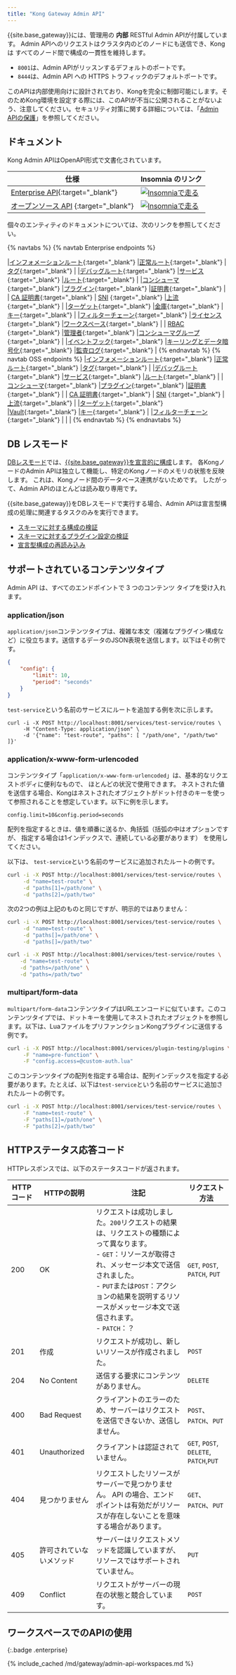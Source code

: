 ```yaml
---
title: "Kong Gateway Admin API"
---
```


{{site.base_gateway}}には、管理用の **内部** RESTful Admin APIが付属しています。
Admin APIへのリクエストはクラスタ内のどのノードにも送信でき、Kongは
すべてのノード間で構成の一貫性を維持します。

* `8001`は、Admin APIがリッスンするデフォルトのポートです。
* `8444`は、Admin API への HTTPS トラフィックのデフォルトポートです。

このAPIは内部使用向けに設計されており、Kongを完全に制御可能にします。そのためKong環境を設定する際には、このAPIが不当に公開されることがないよう、注意してください。セキュリティ対策に関する詳細については、「[Admin APIの保護](/gateway/{{page.release}}/production/running-kong/secure-admin-api/)」を参照してください。

ドキュメント
------

Kong Admin APIはOpenAPI形式で文書化されています。

|                          仕様                          |                                                                                                                                             Insomnia のリンク                                                                                                                                              |
|------------------------------------------------------|--------------------------------------------------------------------------------------------------------------------------------------------------------------------------------------------------------------------------------------------------------------------------------------------------------|
| [Enterprise API](/gateway/api/admin-ee/latest/){:target="_blank"} | <a href="https://insomnia.rest/run/?label=Kong%20Gateway%20Enterprise%203.4&uri=https%3A%2F%2Fraw.githubusercontent.com%2FKong%2Fdocs.konghq.com%2Fmain%2Fapi-specs%2FGateway-EE%2F3.4%2Fkong-ee-3.4.json" target="_blank"><img src="https://insomnia.rest/images/run.svg" alt="Insomniaで走る"></a>      |
| [オープンソース API](/gateway/api/admin-oss/latest/) {:target="_blank"}  | <a href="https://insomnia.rest/run/?label=Kong%20Gateway%20Open%20Source%203.4&uri=https%3A%2F%2Fraw.githubusercontent.com%2FKong%2Fdocs.konghq.com%2Fmain%2Fapi-specs%2FGateway-OSS%2F3.4%2Fkong-oss-3.4.json" target="_blank"><img src="https://insomnia.rest/images/run.svg" alt="Insomniaで走る"></a> |

個々のエンティティのドキュメントについては、次のリンクを参照してください。

{% navtabs %}
{% navtab Enterprise endpoints %}

|[インフォメーションルート](/gateway/api/admin-ee/latest/#/Information/get-endpoints){:target="_blank"} |[正常ルート](/gateway/api/admin-ee/latest/#/Information/get-status){:target="_blank"} |[タグ](/gateway/api/admin-ee/latest/#/tags/get-tags){:target="_blank"} |
|[デバッグルート](/gateway/api/admin-ee/latest/#/debug/put-debug-cluster-control-planes-nodes-log-level-log_level){:target="_blank"} |[サービス](/gateway/api/admin-ee/latest/#/Services/list-service){:target="_blank"} |[ルート](/gateway/api/admin-ee/latest/#/Routes/list-route){:target="_blank"} |
|[コンシューマ](/gateway/api/admin-ee/latest/#/Consumers/list-consumer){:target="_blank"} |[プラグイン](/gateway/api/admin-ee/latest/#/Plugins/list-plugins-with-consumer){:target="_blank"} |[証明書](/gateway/api/admin-ee/latest/#/Certificates/list-certificate){:target="_blank"} |
| [CA 証明書](/gateway/api/admin-ee/latest/#/CA%20Certificates/list-ca_certificate){:target="_blank"} | [SNI](/gateway/api/admin-ee/latest/#/SNIs/list-sni-with-certificate) {:target="_blank"} |[上流](/gateway/api/admin-ee/latest/#/Upstreams/list-upstream){:target="_blank"} |
|[ターゲット](/gateway/api/admin-ee/latest/#/Targets/list-target-with-upstream){:target="_blank"} |[金庫](/gateway/api/admin-ee/latest/#/Vaults/list-vault){:target="_blank"} |[キー](/gateway/api/admin-ee/latest/#/Keys/list-key){:target="_blank"} |
|[フィルターチェーン](/gateway/api/admin-ee/latest/#/filter-chains/get-filter-chains){:target="_blank"} |[ライセンス](/gateway/api/admin-ee/latest/#/licenses/get-licenses){:target="_blank"} |[ワークスペース](/gateway/api/admin-ee/latest/#/Workspaces/list-workspace){:target="_blank"} |
| [RBAC](/gateway/api/admin-ee/latest/#/rbac/get-rbac-users) {:target="_blank"} |[管理者](/gateway/api/admin-ee/latest/#/admins/get-admins){:target="_blank"} |[コンシューマグループ](/gateway/api/admin-ee/latest/#/consumer_groups/){:target="_blank"} |
|[イベントフック](/gateway/api/admin-ee/latest/#/Event-hooks/get-event-hooks){:target="_blank"} |[キーリングとデータ暗号化](/gateway/api/admin-ee/latest/#/Keyring/get-keyring){:target="_blank"} |[監査ログ](/gateway/api/admin-ee/latest/#/audit-logs/get-audit-requests){:target="_blank"} |
{% endnavtab %}
{% navtab OSS endpoints %}
|[インフォメーションルート](/gateway/api/admin-oss/latest/#/Information/get-endpoints){:target="_blank"} |[正常ルート](/gateway/api/admin-oss/latest/#/Information/get-status){:target="_blank"} |[タグ](/gateway/api/admin-oss/latest/#/tags/get-tags){:target="_blank"} |
|[デバッグルート](/gateway/api/admin-oss/latest/#/debug/put-debug-cluster-control-planes-nodes-log-level-log_level){:target="_blank"} |[サービス](/gateway/api/admin-oss/latest/#/Services/list-service){:target="_blank"} |[ルート](/gateway/api/admin-oss/latest/#/Routes/list-route){:target="_blank"} |
|[コンシューマ](/gateway/api/admin-oss/latest/#/Consumers/list-consumer){:target="_blank"} |[プラグイン](/gateway/api/admin-oss/latest/#/Plugins/list-plugins-with-consumer){:target="_blank"} |[証明書](/gateway/api/admin-oss/latest/#/Certificates/list-certificate){:target="_blank"} |
| [CA 証明書](/gateway/api/admin-oss/latest/#/CA%20Certificates/list-ca_certificate){:target="_blank"} | [SNI](/gateway/api/admin-oss/latest/#/SNIs/list-sni-with-certificate) {:target="_blank"} |[上流](/gateway/api/admin-oss/latest/#/Upstreams/list-upstream){:target="_blank"} |
|[ターゲット](/gateway/api/admin-oss/latest/#/Targets/list-target-with-upstream){:target="_blank"} |[Vault](/gateway/api/admin-oss/latest/#/Vaults/list-vault){:target="_blank"} |[キー](/gateway/api/admin-oss/latest/#/Keys/list-key){:target="_blank"} |
|[フィルターチェーン](/gateway/api/admin-oss/latest/#/filter-chains/get-filter-chains){:target="_blank"} | | |
{% endnavtab %}
{% endnavtabs %}

DB レスモード
--------

[DBレスモード](/gateway/{{page.release}}/production/deployment-topologies/db-less-and-declarative-config/)では、[{{site.base_gateway}}を宣言的に構成](/gateway/{{page.release}}/admin-api/declarative-configuration/)します。
各KongノードのAdmin APIは独立して機能し、特定のKongノードのメモリの状態を反映します。
これは、Kongノード間のデータベース連携がないためです。
したがって、Admin APIのほとんどは読み取り専用です。

{{site.base_gateway}}をDBレスモードで実行する場合、Admin APIは宣言型構成の処理に関連するタスクのみを実行できます。

* [スキーマに対する構成の検証](/gateway/api/admin-oss/latest/#/Information/post-schemas-entity-validate)
* [スキーマに対するプラグイン設定の検証](/gateway/api/admin-oss/latest/#/Information/post-schemas-plugins-validate)
* [宣言型構成の再読み込み](/gateway/{{page.release}}/admin-api/declarative-configuration/)

サポートされているコンテンツタイプ
-----------------

Admin API は、すべてのエンドポイントで 3 つのコンテンツ タイプを受け入れます。

### application/json

`application/json`コンテンツタイプは、複雑な本文（複雑なプラグイン構成など）に役立ちます。送信するデータのJSON表現を送信します。以下はその例です。

```json
{
    "config": {
        "limit": 10,
        "period": "seconds"
    }
}
```

`test-service`という名前のサービスにルートを追加する例を次に示します。

    curl -i -X POST http://localhost:8001/services/test-service/routes \
         -H "Content-Type: application/json" \
         -d '{"name": "test-route", "paths": [ "/path/one", "/path/two" ]}'

### application/x\-www\-form\-urlencoded

コンテンツタイプ「`application/x-www-form-urlencoded`」は、基本的なリクエストボディに便利なもので、
ほとんどの状況で使用できます。
ネストされた値を送信する場合、Kongはネストされたオブジェクトがドット付きのキーを使って参照されることを想定しています。以下に例を示します。

    config.limit=10&config.period=seconds

配列を指定するときは、値を順番に送るか、角括弧（括弧の中はオプションですが、
指定する場合は1インデックスで、連続している必要があります）
を使用してください。

以下は、 `test-service`という名前のサービスに追加されたルートの例です。

```sh
curl -i -X POST http://localhost:8001/services/test-service/routes \
     -d "name=test-route" \
     -d "paths[1]=/path/one" \
     -d "paths[2]=/path/two"
```

次の2つの例は上記のものと同じですが、明示的ではありません：

```sh
curl -i -X POST http://localhost:8001/services/test-service/routes \
     -d "name=test-route" \
     -d "paths[]=/path/one" \
     -d "paths[]=/path/two"

curl -i -X POST http://localhost:8001/services/test-service/routes \
    -d "name=test-route" \
    -d "paths=/path/one" \
    -d "paths=/path/two"
```

### multipart/form\-data

`multipart/form-data`コンテンツタイプはURLエンコードに似ています。このコンテンツタイプでは、ドットキーを使用してネストされたオブジェクトを参照します。以下は、LuaファイルをプリファンクションKongプラグインに送信する例です。

```sh
curl -i -X POST http://localhost:8001/services/plugin-testing/plugins \
     -F "name=pre-function" \
     -F "config.access=@custom-auth.lua"
```

このコンテンツタイプの配列を指定する場合は、配列インデックスを指定する必要があります。たとえば、以下は`test-service`という名前のサービスに追加されたルートの例です。

```sh
curl -i -X POST http://localhost:8001/services/test-service/routes \
     -F "name=test-route" \
     -F "paths[1]=/path/one" \
     -F "paths[2]=/path/two"
```

HTTPステータス応答コード
--------------

HTTPレスポンスでは、以下のステータスコードが返されます。

| HTTPコード |   HTTPの説明    |                                                                                 注記                                                                                 |                リクエスト方法                 |
|---------|--------------|--------------------------------------------------------------------------------------------------------------------------------------------------------------------|----------------------------------------|
| 200     | OK           | リクエストは成功しました。`200`リクエストの結果は、リクエストの種類によって異なります。<br> \- `GET`：リソースが取得され、メッセージ本文で送信されました。<br> \- `PUT`または`POST`：アクションの結果を説明するリソースがメッセージ本文で送信されます。<br> \- `PATCH`：？ | `GET`, `POST`, `PATCH`, `PUT`          |
| 201     | 作成           | リクエストが成功し、新しいリソースが作成されました。                                                                                                                                         | `POST`                                 |
| 204     | No Content   | 送信する要求にコンテンツがありません。                                                                                                                                                | `DELETE`                               |
| 400     | Bad Request  | クライアントのエラーのため、サーバーはリクエストを送信できないか、送信しません。                                                                                                                           | `POST`、`PATCH`、`PUT`                   |
| 401     | Unauthorized | クライアントは認証されていません。                                                                                                                                                  | `GET`, `POST`, `DELETE`, `PATCH`,`PUT` |
| 404     | 見つかりません      | リクエストしたリソースがサーバーで見つかりません。 API の場合、エンドポイントは有効だがリソースが存在しないことを意味する場合があります。                                                                                            | `GET`、`PATCH`、`PUT`                    |
| 405     | 許可されていないメソッド | サーバーはリクエストメソッドを認識していますが、リソースではサポートされていません。                                                                                                                         | `PUT`                                  |
| 409     | Conflict     | リクエストがサーバーの現在の状態と競合しています。                                                                                                                                          | `POST`                                 |

ワークスペースでのAPIの使用
---------------
{:.badge .enterprise}

{% include_cached /md/gateway/admin-api-workspaces.md %}

